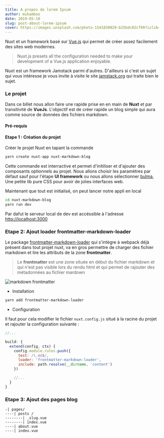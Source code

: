 ```yaml
---
title: A propos de lorem Ipsum
author: mikamboo
date: 2019-05-10
slug: post-about-lorem-ipsum
cover: https://images.unsplash.com/photo-1541830029-b25bdc02cf99?ixlib=rb-1.2.1&ixid=eyJhcHBfaWQiOjEyMDd9&auto=format&fit=crop&w=1950&q=80
---
```


Nuxt et un framework basé sur [Vue.js](https://vuejs.org) qui permet de créer assez facilement des sites web modernes.

> Nuxt.js presets all the configuration needed to make your development of a Vue.js application enjoyable.

Nuxt est un framework Jamstack parmi d'autres. D'ailleurs si c'est un sujet qui vous intéresse je vous invite à visite le site [jamstack.org](https://jamstack.org) qui traite bien le sujet.

### Le projet

Dans ce billet nous allon faire une rapide prise en en main de __Nuxt__ et par transitivité de __VueJs__.
L'objectif est de créer rapide un blog simple qui aura comme source de données des fichiers markdown.

#### Pré-requis

#### Etape 1 : Création du projet

Créer le projet Nuxt en tapant la commande

```bash
yarn create nuxt-app nuxt-markdown-blog
```

Cette commande est interractive et permet d'initiliser et d'ajouter des composants optionnels au projet. Nous allons choisir les paramètres par défaut sauf pour l'étape __UI framework__ ou nous allons sélectionner [bulma](https://bulma.io), Une petite lib pure CSS pour avoir de jolies interfaces web.

Maintenant que tout est initialisé, on peut lancer notre appli en local

```bash
cd nuxt-markdown-blog
yarn run dev
```

Par dafut le serveur local de dev est accéssible à l'adresse [http://localhost:3000](http://localhost:3000)


### Etape 2: Ajout loader frontmatter-markdown-loader

Le package [frontmatter-markdown-loader](hhttps://www.npmjs.com/package/frontmatter-markdown-loader) qui s'intègre à webpack déjà présent dans tout projet nuxt, va en gros permettre de charger des fichier markdown et lire les attributs de la zone __frontmatter__.

> Le __frontmatter__ est une zone située en début du fichier markdown et qui n'est pas visible lors du rendu html et qui permet de rajouter des métadonnées au fichier mardown

![markdown frontmatter](nuxt-markdown-blog-frontmatter.png)

* Installation

```bash
yarn add frontmatter-markdown-loader
```

* Configuration

Il faut pour cela modifier le fichier `nuxt.config.js` situé à la racine du projet et rajouter la configuration suivante :

```js
//...

build: {
  extend(config, ctx) {
    config.module.rules.push({
      test: /\.md$/,
      loader: 'frontmatter-markdown-loader',
      include: path.resolve(__dirname, 'content')
    })

    //...
  }
}
```

### Etape 3: Ajout des pages blog


```
-| pages/
----| posts /
--------| _slug.vue
--------| index.vue
----| about.vue
----| index.vue
```
